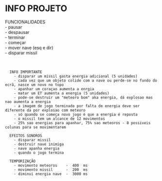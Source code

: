 <!DOCTYPE html>
<html>
  <body>
    <h1>
      INFO PROJETO<br>
    </h1>
    <p>
      FUNCIONALIDADES<br>
        - pausar<br>
        - despausar<br>
        - terminar<br>
        - começar<br>
        - mover nave (esq e dir)<br>
        - disparar missil<br><br><br>

      INFO IMPORTANTE
        - disparar um missil gasta energia adicional (5 unidades)
        - cada vez que um objeto colide com a nave ou perde-se no fundo do ecrã, nasce um novo no topo
        - apanhar um coraçao aumenta a enrgia
        - matar um ET aumenta a energia (5 unidades)
        - pode-se destruir um "meteoro bom" aka energia, dá explosao mas nao aumenta a energia
        - a imagem de jogo terminado por falta de energia deve ser diferente da por explosao com meteoro
        - só quando se começa novo jogo é que a energia é reposta
        - o missil tem um alcance de 12 movimentos
        - 25% sao energias para apanhar, 75% sao meteoros - 8 possiveis colunas para se movimentarem

      EFEITOS SONOROS
        - disparar missil
        - destruir nave inimiga
        - nave apanha energia
        - quando o jogo termina

      TEMPORIZAÇÃO
        - movimento meteoros    -  400  ms
        - movimento missil      -  200  ms
        - diminui energia nave  -  3000 ms
  </body>
</html>
